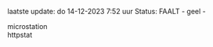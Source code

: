 laatste update: 
do 14-12-2023  7:52   uur 
Status: FAALT - geel - 
<div class="service Y">microstation</div><div class="service G">httpstat</div>